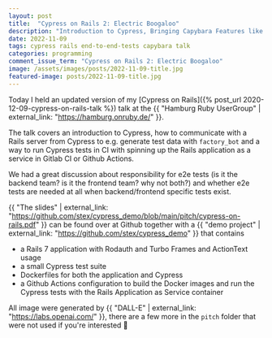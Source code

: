 ```yaml
---
layout: post
title:  "Cypress on Rails 2: Electric Boogaloo"
description: "Introduction to Cypress, Bringing Capybara Features like FactoryBot to Cypress and Cypress in CI"
date: 2022-11-09
tags: cypress rails end-to-end-tests capybara talk
categories: programming
comment_issue_term: "Cypress on Rails 2: Electric Boogaloo"
image: /assets/images/posts/2022-11-09-title.jpg
featured-image: posts/2022-11-09-title.jpg
---
```


Today I held an updated version of my [Cypress on Rails]({% post_url 2020-12-09-cypress-on-rails-talk %}) talk
at the {{ "Hamburg Ruby UserGroup" | external_link: "https://hamburg.onruby.de/" }}.

The talk covers an introduction to Cypress, how to communicate with a Rails server from Cypress
to e.g. generate test data with `factory_bot` and a way to run Cypress tests in CI
with spinning up the Rails application as a service in Gitlab CI or Github Actions.

We had a great discussion about responsibility for e2e tests (is it the backend team? is it the frontend team? why not both?)
and whether e2e tests are needed at all when backend/frontend specific tests exist.

{{ "The slides" | external_link: "https://github.com/stex/cypress_demo/blob/main/pitch/cypress-on-rails.pdf" }} can be found over at Github together with a {{ "demo project" | external_link: "https://github.com/stex/cypress_demo" }} that contains

* a Rails 7 application with Rodauth and Turbo Frames and ActionText usage
* a small Cypress test suite
* Dockerfiles for both the application and Cypress
* a Github Actions configuration to build the Docker images and run the Cypress tests with the Rails Application as Service container

All image were generated by {{ "DALL-E" | external_link: "https://labs.openai.com/" }}, there are a few more in the `pitch` folder that were not used if you're interested 🙂
